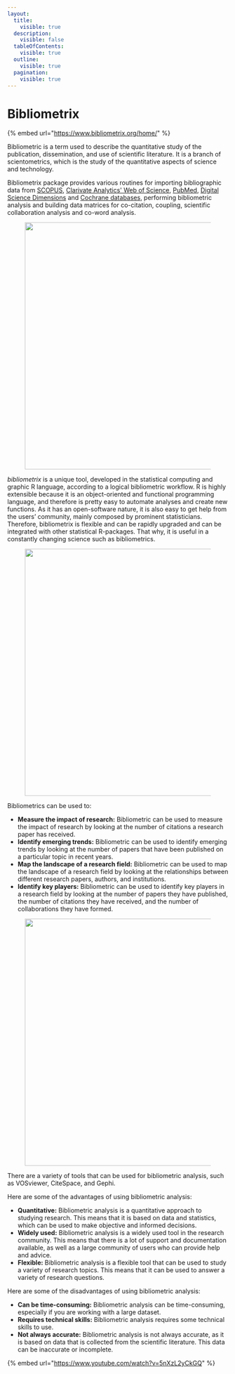 ```yaml
---
layout:
  title:
    visible: true
  description:
    visible: false
  tableOfContents:
    visible: true
  outline:
    visible: true
  pagination:
    visible: true
---
```


# Bibliometrix

{% embed url="https://www.bibliometrix.org/home/" %}

Bibliometric is a term used to describe the quantitative study of the publication, dissemination, and use of scientific literature. It is a branch of scientometrics, which is the study of the quantitative aspects of science and technology.

Bibliometrix package provides various routines for importing bibliographic data from [SCOPUS](https://www.scopus.com/), [Clarivate Analytics' Web of Science](http://www.webofknowledge.com/), [PubMed](https://www.ncbi.nlm.nih.gov/pubmed/), [Digital Science Dimensions](https://www.dimensions.ai/) and [Cochrane databases](https://www.cochranelibrary.com/), performing bibliometric analysis and building data matrices for co-citation, coupling, scientific collaboration analysis and co-word analysis.

<figure><img src="https://www.bibliometrix.org/home/images/2023/01/31/database.png" alt="" width="563"></figure>

_bibliometrix_ is a unique tool, developed in the statistical computing and graphic R language, according to a logical bibliometric workflow. R is highly extensible because it is an object-oriented and functional programming language, and therefore is pretty easy to automate analyses and create new functions. As it has an open-software nature, it is also easy to get help from the users’ community, mainly composed by prominent statisticians. Therefore, bibliometrix is flexible and can be rapidly upgraded and can be integrated with other statistical R-packages. That why, it is useful in a constantly changing science such as bibliometrics.

<figure><img src="https://www.bibliometrix.org/home/images/2022/03/29/screen-shot-03-29-22-at-09.41-am.png" alt="" width="563"></figure>

Bibliometrics can be used to:

* **Measure the impact of research:** Bibliometric can be used to measure the impact of research by looking at the number of citations a research paper has received.
* **Identify emerging trends:** Bibliometric can be used to identify emerging trends by looking at the number of papers that have been published on a particular topic in recent years.
* **Map the landscape of a research field:** Bibliometric can be used to map the landscape of a research field by looking at the relationships between different research papers, authors, and institutions.
* **Identify key players:** Bibliometric can be used to identify key players in a research field by looking at the number of papers they have published, the number of citations they have received, and the number of collaborations they have formed.

<figure><img src="https://www.bibliometrix.org/home/images/2022/04/29/screen-shot-04-29-22-at-08.34-pm.png" alt="" width="563"></figure>

There are a variety of tools that can be used for bibliometric analysis, such as VOSviewer, CiteSpace, and Gephi.

Here are some of the advantages of using bibliometric analysis:

* **Quantitative:** Bibliometric analysis is a quantitative approach to studying research. This means that it is based on data and statistics, which can be used to make objective and informed decisions.
* **Widely used:** Bibliometric analysis is a widely used tool in the research community. This means that there is a lot of support and documentation available, as well as a large community of users who can provide help and advice.
* **Flexible:** Bibliometric analysis is a flexible tool that can be used to study a variety of research topics. This means that it can be used to answer a variety of research questions.

Here are some of the disadvantages of using bibliometric analysis:

* **Can be time-consuming:** Bibliometric analysis can be time-consuming, especially if you are working with a large dataset.
* **Requires technical skills:** Bibliometric analysis requires some technical skills to use.
* **Not always accurate:** Bibliometric analysis is not always accurate, as it is based on data that is collected from the scientific literature. This data can be inaccurate or incomplete.

{% embed url="https://www.youtube.com/watch?v=5nXzL2yCkGQ" %}
